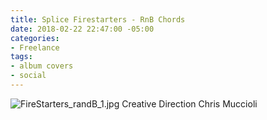 ```yaml
---
title: Splice Firestarters - RnB Chords
date: 2018-02-22 22:47:00 -05:00
categories:
- Freelance
tags:
- album covers
- social
---
```


![FireStarters_randB_1.jpg](/uploads/FireStarters_randB_1.jpg)
Creative Direction Chris Muccioli